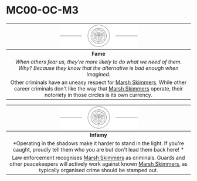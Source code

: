 # MC00-OC-M3

| <img src="../../../images/card-icons/marsh-skimmers.png" height="60" /> |
|:---:|
| **Fame** |
| *When others fear us, they're more likely to do what we need of them. Why? Because they know that the alternative is bad enough when imagined.* |
| Other criminals have an uneasy respect for [Marsh Skimmers](../../../organisations/marsh-skimmers.md). While other career criminals don't like the way that [Marsh Skimmers](../../../organisations/marsh-skimmers.md) operate, their notoriety in those circles is its own currency. |

| <img src="../../../images/card-icons/marsh-skimmers.png" height="60" /> |
|:---:|
| **Infamy** |
| *Operating in the shadows make it harder to stand in the light. If you're caught, proudly tell them who you are but don't lead them back here! * |
| Law enforcement recognises [Marsh Skimmers](../../../organisations/marsh-skimmers.md) as criminals. Guards and other peacekeepers will actively work against known [Marsh Skimmers](../../../organisations/marsh-skimmers.md), as typically organised crime should be stamped out. |
